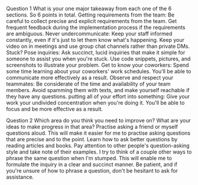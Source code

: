 Question 1
What is your one major takeaway from each one of the 6 sections. So 6 points in total.
Getting requirements from the team: Be careful to collect precise and explicit requirements from the team. Get frequent feedback during the implementation process if the requirements are ambiguous.
Never undercommunicate: Keep your staff informed constantly, even if it's just to let them know what's happening. Keep your video on in meetings and use group chat channels rather than private DMs.
Stuck? Pose inquiries: Ask succinct, lucid inquiries that make it simple for someone to assist you when you're stuck. Use code snippets, pictures, and screenshots to illustrate your problem.
Get to know your coworkers: Spend some time learning about your coworkers' work schedules. You'll be able to communicate more effectively as a result.
Observe and respect your teammates: Be considerate of the time and availability of your team members. Avoid spamming them with texts, and make yourself reachable if they have any questions.
putting all of your effort into something: Give your work your undivided concentration when you're doing it. You'll be able to focus and be more effective as a result.

Question 2
Which area do you think you need to improve on? What are your ideas to make progress in that area?
Practise asking a friend or myself questions aloud. This will make it easier for me to practise asking questions that are precise and to the point.
Learn how to ask better questions by reading articles and books.
Pay attention to other people's question-asking style and take note of their examples.
I try to think of a couple other ways to phrase the same question when I'm stumped. This will enable me to formulate the inquiry in a clear and succinct manner.
Be patient, and if you're unsure of how to phrase a question, don't be hesitant to ask for assistance.

